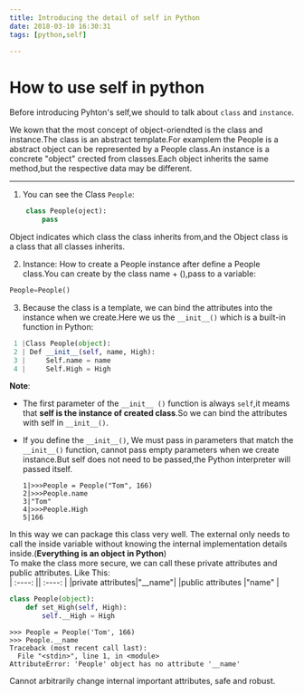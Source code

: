 ```yaml
---
title: Introducing the detail of self in Python
date: 2018-03-10 16:30:31
tags: [python,self]

---
```


# How to use self in python 

Before introducing Pyhton's self,we should to talk about `class` and `instance`.

We kown that the most concept of object-oriendted is the class and instance.The class is an abstract template.For examplem the People is a abstract object can be represented by a People class.An instance is a concrete "object" crected from classes.Each object inherits the same method,but the respective data may be different.

-----

1. You can see the Class `People`:  
```python
	class People(oject):
		pass
```
Object indicates which class the class inherits from,and the Object class is a class that all classes inherits.

2. Instance: How to create a People instance after define a People class.You can create by the class name + (),pass to a variable:  
```python
People=People()
```

3. Because the class is a template, we can bind the  attributes into the instance when we create.Here we us the `__init__()` which is a built-in function in Python:  
```python
 1 |Class People(object):
 2 | Def __init__(self, name, High):
 3 |     Self.name = name
 4 |     Self.High = High
```

**Note**:

- The first parameter of the `__init__ ()` function is always `self`,it meams that **self is the instance of created class**.So we can bind the attributes with self in `__init__()`.
	
- If you define the `__init__()`, We must pass in parameters that match the `__init__()` function, cannot pass empty parameters when we create instance.But self does not need to be passed,the Python interpreter will passed itself.  
    ```
	1|>>>People = People("Tom", 166)
	2|>>>People.name 
	3|"Tom"
	4|>>>People.High
	5|166
	```
In this way we can package this class very well. The external only needs to call the inside variable without knowing the internal implementation details inside.(**Everything is an object in Python**)  
To make the class more secure, we can call these private attributes  and public attributes.
Like This:  
| :----: || :----: |
|private attributes|"__name"|
|public attributes |"name"  |

```python
class People(object):
    def set_High(self, High):
        self.__High = High
```
```
>>> People = People('Tom', 166)
>>> People.__name
Traceback (most recent call last):
  File "<stdin>", line 1, in <module>
AttributeError: 'People' object has no attribute '__name'

```
Cannot arbitrarily change internal important attributes, safe and robust.
